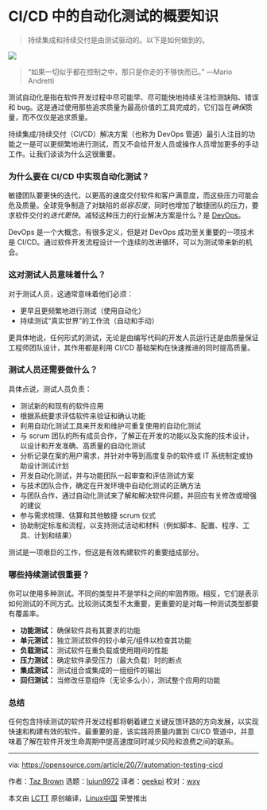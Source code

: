 [#]: collector: (lujun9972)
[#]: translator: (geekpi)
[#]: reviewer: ( )
[#]: publisher: ( )
[#]: url: ( )
[#]: subject: (What you need to know about automation testing in CI/CD)
[#]: via: (https://opensource.com/article/20/7/automation-testing-cicd)
[#]: author: (Taz Brown https://opensource.com/users/heronthecli)

CI/CD 中的自动化测试的概要知识
======

> 持续集成和持续交付是由测试驱动的。以下是如何做到的。

![](https://img.linux.net.cn/data/attachment/album/202007/27/210026blobu65f77accbob.jpg)

> “如果一切似乎都在控制之中，那只是你走的不够快而已。” —Mario Andretti

测试自动化是指在软件开发过程中尽可能早、尽可能快地持续关注检测缺陷、错误和 bug。这是通过使用那些追求质量为最高价值的工具完成的，它们旨在*确保*质量，而不仅仅是追求质量。

持续集成/持续交付（CI/CD）解决方案（也称为 DevOps 管道）最引人注目的功能之一是可以更频繁地进行测试，而又不会给开发人员或操作人员增加更多的手动工作。让我们谈谈为什么这很重要。

### 为什么要在 CI/CD 中实现自动化测试？

敏捷团队要更快的迭代，以更高的速度交付软件和客户满意度，而这些压力可能会危及质量。全球竞争制造了对缺陷的*低容忍度*，同时也增加了敏捷团队的压力，要求软件交付的*迭代更快*。减轻这种压力的行业解决方案是什么？是 [DevOps][2]。

DevOps 是一个大概念，有很多定义，但是对 DevOps 成功至关重要的一项技术是 CI/CD。通过软件开发流程设计一个连续的改进循环，可以为测试带来新的机会。

### 这对测试人员意味着什么？

对于测试人员，这通常意味着他们必须：

  * 更早且更频繁地进行测试（使用自动化）
  * 持续测试“真实世界”的工作流（自动和手动）

更具体地说，任何形式的测试，无论是由编写代码的开发人员运行还是由质量保证工程师团队设计，其作用都是利用 CI/CD 基础架构在快速推进的同时提高质量。

### 测试人员还需要做什么？

具体点说，测试人员负责：

  * 测试新的和现有的软件应用
  * 根据系统要求评估软件来验证和确认功能
  * 利用自动化测试工具来开发和维护可重复使用的自动化测试
  * 与 scrum 团队的所有成员合作，了解正在开发的功能以及实施的技术设计，以设计和开发准确、高质量的自动化测试
  * 分析记录在案的用户需求，并针对中等到高度复杂的软件或 IT 系统制定或协助设计测试计划
  * 开发自动化测试，并与功能团队一起审查和评估测试方案
  * 与技术团队合作，确定在开发环境中自动化测试的正确方法
  * 与团队合作，通过自动化测试来了解和解决软件问题，并回应有关修改或增强的建议
  * 参与需求梳理、估算和其他敏捷 scrum 仪式
  * 协助制定标准和流程，以支持测试活动和材料（例如脚本、配置、程序、工具、计划和结果）

测试是一项艰巨的工作，但这是有效构建软件的重要组成部分。

### 哪些持续测试很重要？

你可以使用多种测试。不同的类型并不是学科之间的牢固界限。相反，它们是表示如何测试的不同方式。比较测试类型不太重要，更重要的是对每一种测试类型都要有覆盖率。

  * **功能测试：** 确保软件具有其要求的功能
  * **单元测试：** 独立测试软件的较小单元/组件以检查其功能
  * **负载测试：** 测试软件在重负载或使用期间的性能
  * **压力测试：** 确定软件承受压力（最大负载）时的断点
  * **集成测试：** 测试组合或集成的一组组件的输出
  * **回归测试：** 当修改任意组件（无论多么小），测试整个应用的功能

### 总结

任何包含持续测试的软件开发过程都将朝着建立关键反馈环路的方向发展，以实现快速和构建有效的软件。最重要的是，该实践将质量内置到 CI/CD 管道中，并意味着了解在软件开发生命周期中提高速度同时减少风险和浪费之间的联系。

--------------------------------------------------------------------------------

via: https://opensource.com/article/20/7/automation-testing-cicd

作者：[Taz Brown][a]
选题：[lujun9972][b]
译者：[geekpi](https://github.com/geekpi)
校对：[wxy](https://github.com/wxy)

本文由 [LCTT](https://github.com/LCTT/TranslateProject) 原创编译，[Linux中国](https://linux.cn/) 荣誉推出

[a]: https://opensource.com/users/heronthecli
[b]: https://github.com/lujun9972
[1]: https://opensource.com/sites/default/files/styles/image-full-size/public/lead-images/data_analytics_cloud.png?itok=eE4uIoaB (Net catching 1s and 0s or data in the clouds)
[2]: https://opensource.com/resources/devops
